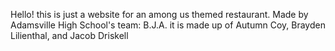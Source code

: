 Hello! this is just a website for an among us themed restaurant. Made by Adamsville High School's team: B.J.A. it is made up of Autumn Coy, Brayden Lilienthal, and Jacob Driskell 
